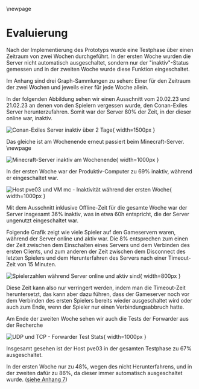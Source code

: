 \newpage
# Evaluierung

Nach der Implementierung des Prototyps wurde eine Testphase über einen Zeitraum von zwei Wochen durchgeführt. In der ersten Woche wurden die Server nicht automatisch ausgeschaltet, sondern nur der "inaktiv"-Status gemessen und in der zweiten Woche wurde diese Funktion eingeschaltet.

Im Anhang sind drei Graph-Sammlungen zu sehen: Einer für den Zeitraum der zwei Wochen und jeweils einer für jede Woche allein.

In der folgenden Abbildung sehen wir einen Ausschnitt vom 20.02.23 und 21.02.23 an denen von den Spielern vergessen wurde, den Conan-Exiles Server herunterzufahren. Somit war der Server 80% der Zeit, in der dieser online war, inaktiv. 

![Conan-Exiles Server inaktiv über 2 Tage](./images/conan-inactive.png){ width=1500px }

Das gleiche ist am Wochenende erneut passiert beim Minecraft-Server.
\newpage

![Minecraft-Server inaktiv am Wochenende](./images/mc-inactive.png){ width=1000px }

In der ersten Woche war der Produktiv-Computer zu 69% inaktiv, während er eingeschaltet war.

![Host pve03 und VM mc - Inaktivität während der ersten Woche](./images/pve03-inactive-first-week.png){ width=1000px }

Mit dem Ausschnitt inklusive Offline-Zeit für die gesamte Woche war der Server insgesamt 36% inaktiv, was in etwa 60h entspricht, die der Server ungenutzt eingeschaltet war.

Folgende Grafik zeigt wie viele Spieler auf den Gameservern waren, während der Server online und aktiv war. Die 8% entsprechen zum einen der Zeit zwischen dem Einschalten eines Servers und dem Verbinden des ersten Clients, und zum anderen der Zeit zwischen dem Disconnect des letzten Spielers und dem Herunterfahren des Servers nach einer Timeout-Zeit von 15 Minuten.

![Spielerzahlen während Server online und aktiv sind](./images/online-with-without-players.png){ width=800px }

Diese Zeit kann also nur verringert werden, indem man die Timeout-Zeit heruntersetzt, das kann aber dazu führen, dass der Gameserver noch vor dem Verbinden des ersten Spielers bereits wieder ausgeschaltet wird oder auch zum Ende, wenn der Spieler nur einen Verbindungsabbruch hatte.


Am Ende der zweiten Woche sehen wir auch die Tests der Forwarder aus der Recherche

![UDP und TCP - Forwarder Test Stats](./images/testphase-forwarder.png){ width=1000px }

Insgesamt gesehen ist der Host pve03 in der gesamten Testphase zu 67% ausgeschaltet.

In der ersten Woche nur zu 48%, wegen des nicht Herunterfahrens, und in der zweiten dafür zu 86%, da dieser immer automatisch ausgeschaltet wurde. ([siehe Anhang 7](#grafana-both))











